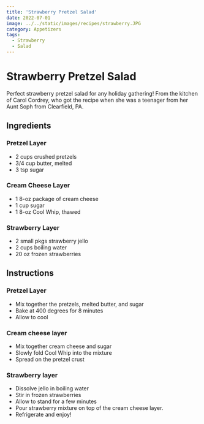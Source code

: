 ```yaml
---
title: 'Strawberry Pretzel Salad'
date: 2022-07-01
image: ../../static/images/recipes/strawberry.JPG
category: Appetizers
tags: 
  - Strawberry
  - Salad
---
```



# Strawberry Pretzel Salad

Perfect strawberry pretzel salad for any holiday gathering! From the kitchen of Carol Cordrey, who got the recipe when she was a teenager from her Aunt Soph from Clearfield, PA.

## Ingredients

### Pretzel Layer
- 2 cups crushed pretzels
- 3/4 cup butter, melted
- 3 tsp sugar
### Cream Cheese Layer
- 1 8-oz package of cream cheese
- 1 cup sugar
- 1 8-oz Cool Whip, thawed
### Strawberry Layer
- 2 small pkgs strawberry jello
- 2 cups boiling water
- 20 oz frozen strawberries

## Instructions

### Pretzel Layer
- Mix together the pretzels, melted butter, and sugar
- Bake at 400 degrees for 8 minutes
- Allow to cool
### Cream cheese layer
- Mix together cream cheese and sugar
- Slowly fold Cool Whip into the mixture
- Spread on the pretzel crust
### Strawberry layer
- Dissolve jello in boiling water
- Stir in frozen strawberries
- Allow to stand for a few minutes
- Pour strawberry mixture on top of the cream cheese layer.
- Refrigerate and enjoy!
